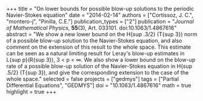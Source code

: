 +++
title = "On lower bounds for possible blow-up solutions to the periodic Navier-Stokes equation"
date = "2014-02-14"
authors = ["Cortissoz, J. C.", "montero-j", "Pinilla, C.E."]
publication_types = ["2"]
publication = "*Journal of Mathematical Physics*, **55**(3), Art. 033101. doi:10.1063/1.4867616"
abstract = "We show a new lower bound on the H{sup .3/2} (T{sup 3}) norm of a possible blow-up solution to the Navier-Stokes equation, and also comment on the extension of this result to the whole space. This estimate can be seen as a natural limiting result for Leray's blow-up estimates in L{sup p}(R{sup 3}), 3 < p < ∞. We also show a lower bound on the blow-up rate of a possible blow-up solution of the Navier-Stokes equation in H{sup .5/2} (T{sup 3}), and give the corresponding extension to the case of the whole space."
selected = false
projects = ["gedmys"]
tags = ["Partial Differential Equations", "GEDMYS"]
doi = "10.1063/1.4867616"
math = true
highlight = true
+++
